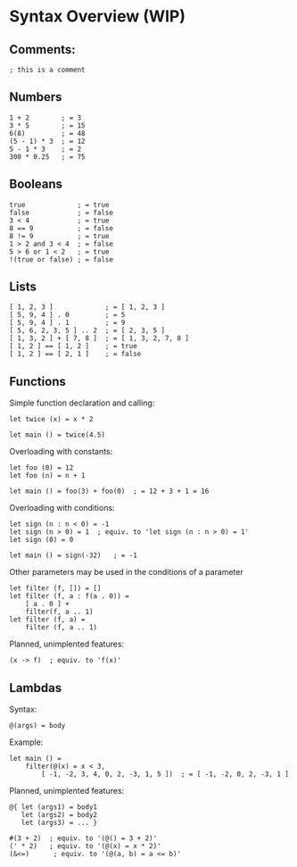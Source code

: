 Syntax Overview (WIP)
===============================


Comments:
-------------------------------
    ; this is a comment
      
Numbers
-------------------------------
    1 + 2        ; = 3
    3 * 5        ; = 15
    6(8)         ; = 48
    (5 - 1) * 3  ; = 12
    5 - 1 * 3    ; = 2
    300 * 0.25   ; = 75
    
Booleans
-------------------------------
    true             ; = true
    false            ; = false
    3 < 4            ; = true
    8 == 9           ; = false
    8 != 9           ; = true
    1 > 2 and 3 < 4  ; = false
    5 > 6 or 1 < 2   ; = true
    !(true or false) ; = false

Lists
-------------------------------
    [ 1, 2, 3 ]             ; = [ 1, 2, 3 ]
    [ 5, 9, 4 ] . 0         ; = 5
    [ 5, 9, 4 ] . 1         ; = 9
    [ 5, 6, 2, 3, 5 ] .. 2  ; = [ 2, 3, 5 ]
    [ 1, 3, 2 ] + [ 7, 8 ]  ; = [ 1, 3, 2, 7, 8 ]
    [ 1, 2 ] == [ 1, 2 ]    ; = true
    [ 1, 2 ] == [ 2, 1 ]    ; = false

Functions
-------------------------------

Simple function declaration and calling:

	let twice (x) = x * 2
	
    let main () = twice(4.5)
    
Overloading with constants:

    let foo (0) = 12
    let foo (n) = n + 1
    
    let main () = foo(3) + foo(0)  ; = 12 + 3 + 1 = 16

Overloading with conditions:

    let sign (n : n < 0) = -1
	let sign (n > 0) = 1  ; equiv. to 'let sign (n : n > 0) = 1'
	let sign (0) = 0
	
	let main () = sign(-32)   ; = -1

Other parameters may be used in the conditions of a parameter

	let filter (f, []) = []
	let filter (f, a : f(a . 0)) =
		[ a . 0 ] +
		filter(f, a .. 1)
	let filter (f, a) =
		filter (f, a .. 1)

Planned, unimplented features:

	(x -> f)  ; equiv. to 'f(x)'

Lambdas
-------------------------------

Syntax:

	@(args) = body
	
Example:

	let main () = 
		filter(@(x) = x < 3,
			[ -1, -2, 3, 4, 0, 2, -3, 1, 5 ])  ; = [ -1, -2, 0, 2, -3, 1 ]

Planned, unimplented features:
	
	@{ let (args1) = body1
	   let (args2) = body2
	   let (args3) = ... }
	
	#(3 + 2)  ; equiv. to '(@() = 3 + 2)'
	(' * 2)   ; equiv. to '(@(x) = x * 2)'
	(&<=)      ; equiv. to '(@(a, b) = a <= b)'
